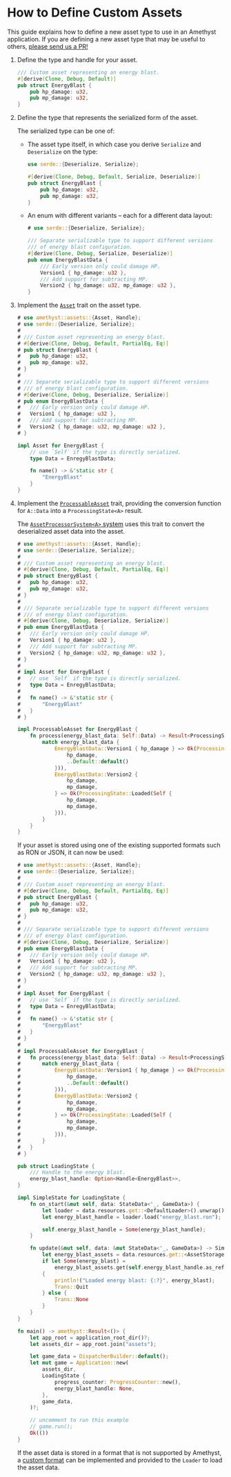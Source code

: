 # How to Define Custom Assets

This guide explains how to define a new asset type to use in an Amethyst application. If you are defining a new asset type that may be useful to others, [please send us a PR!][gh_contributing]

1. Define the type and handle for your asset.

   ```rust
   /// Custom asset representing an energy blast.
   #[derive(Clone, Debug, Default)]
   pub struct EnergyBlast {
       pub hp_damage: u32,
       pub mp_damage: u32,
   }
   ```

1. Define the type that represents the serialized form of the asset.

   The serialized type can be one of:

   - The asset type itself, in which case you derive `Serialize` and `Deserialize` on the type:

     ```rust
     use serde::{Deserialize, Serialize};

     #[derive(Clone, Debug, Default, Serialize, Deserialize)]
     pub struct EnergyBlast {
         pub hp_damage: u32,
         pub mp_damage: u32,
     }
     ```

   - An enum with different variants – each for a different data layout:

     ```rust
     # use serde::{Deserialize, Serialize};

     /// Separate serializable type to support different versions
     /// of energy blast configuration.
     #[derive(Clone, Debug, Serialize, Deserialize)]
     pub enum EnergyBlastData {
         /// Early version only could damage HP.
         Version1 { hp_damage: u32 },
         /// Add support for subtracting MP.
         Version2 { hp_damage: u32, mp_damage: u32 },
     }
     ```

1. Implement the [`Asset`][doc_asset] trait on the asset type.

   ```rust
   # use amethyst::assets::{Asset, Handle};
   # use serde::{Deserialize, Serialize};
   # 
   # /// Custom asset representing an energy blast.
   # #[derive(Clone, Debug, Default, PartialEq, Eq)]
   # pub struct EnergyBlast {
   #   pub hp_damage: u32,
   #   pub mp_damage: u32,
   # }
   # 
   # /// Separate serializable type to support different versions
   # /// of energy blast configuration.
   # #[derive(Clone, Debug, Deserialize, Serialize)]
   # pub enum EnergyBlastData {
   #   /// Early version only could damage HP.
   #   Version1 { hp_damage: u32 },
   #   /// Add support for subtracting MP.
   #   Version2 { hp_damage: u32, mp_damage: u32 },
   # }

   impl Asset for EnergyBlast {
       // use `Self` if the type is directly serialized.
       type Data = EnregyBlastData;

       fn name() -> &'static str {
           "EnergyBlast"
       }
   }
   ```

1. Implement the [`ProcessableAsset`][doc_processable_asset] trait, providing the conversion function for `A::Data` into a `ProcessingState<A>` result.

   The [`AssetProcessorSystem<A>` system][doc_processor_system] uses this trait to convert the deserialized asset data into the asset.

   ```rust
   # use amethyst::assets::{Asset, Handle};
   # use serde::{Deserialize, Serialize};
   # 
   # /// Custom asset representing an energy blast.
   # #[derive(Clone, Debug, Default, PartialEq, Eq)]
   # pub struct EnergyBlast {
   #   pub hp_damage: u32,
   #   pub mp_damage: u32,
   # }
   # 
   # /// Separate serializable type to support different versions
   # /// of energy blast configuration.
   # #[derive(Clone, Debug, Deserialize, Serialize)]
   # pub enum EnergyBlastData {
   #   /// Early version only could damage HP.
   #   Version1 { hp_damage: u32 },
   #   /// Add support for subtracting MP.
   #   Version2 { hp_damage: u32, mp_damage: u32 },
   # }
   # 
   # impl Asset for EnergyBlast {
   #   // use `Self` if the type is directly serialized.
   #   type Data = EnregyBlastData;
   # 
   #   fn name() -> &'static str {
   #       "EnergyBlast"
   #   }
   # }

   impl ProcessableAsset for EnergyBlast {
       fn process(energy_blast_data: Self::Data) -> Result<ProcessingState<Self::Data, Self>, Error> {
           match energy_blast_data {
               EnergyBlastData::Version1 { hp_damage } => Ok(ProcessingState::Loaded(Self {
                   hp_damage,
                   ..Default::default()
               })),
               EnergyBlastData::Version2 {
                   hp_damage,
                   mp_damage,
               } => Ok(ProcessingState::Loaded(Self {
                   hp_damage,
                   mp_damage,
               })),
           }
       }
   }
   ```

   If your asset is stored using one of the existing supported formats such as RON or JSON, it can now be used:

   ```rust
   # use amethyst::assets::{Asset, Handle};
   # use serde::{Deserialize, Serialize};
   # 
   # /// Custom asset representing an energy blast.
   # #[derive(Clone, Debug, Default, PartialEq, Eq)]
   # pub struct EnergyBlast {
   #   pub hp_damage: u32,
   #   pub mp_damage: u32,
   # }
   # 
   # /// Separate serializable type to support different versions
   # /// of energy blast configuration.
   # #[derive(Clone, Debug, Deserialize, Serialize)]
   # pub enum EnergyBlastData {
   #   /// Early version only could damage HP.
   #   Version1 { hp_damage: u32 },
   #   /// Add support for subtracting MP.
   #   Version2 { hp_damage: u32, mp_damage: u32 },
   # }
   # 
   # impl Asset for EnergyBlast {
   #   // use `Self` if the type is directly serialized.
   #   type Data = EnregyBlastData;
   # 
   #   fn name() -> &'static str {
   #       "EnergyBlast"
   #   }
   # }
   # 
   # impl ProcessableAsset for EnergyBlast {
   #   fn process(energy_blast_data: Self::Data) -> Result<ProcessingState<Self>, Error> {
   #       match energy_blast_data {
   #           EnergyBlastData::Version1 { hp_damage } => Ok(ProcessingState::Loaded(Self {
   #               hp_damage,
   #               ..Default::default()
   #           })),
   #           EnergyBlastData::Version2 {
   #               hp_damage,
   #               mp_damage,
   #           } => Ok(ProcessingState::Loaded(Self {
   #               hp_damage,
   #               mp_damage,
   #           })),
   #       }
   #   }
   # }

   pub struct LoadingState {
       /// Handle to the energy blast.
       energy_blast_handle: Option<Handle<EnergyBlast>>,
   }

   impl SimpleState for LoadingState {
       fn on_start(&mut self, data: StateData<'_, GameData>) {
           let loader = data.resources.get::<DefaultLoader>().unwrap();
           let energy_blast_handle = loader.load("energy_blast.ron");

           self.energy_blast_handle = Some(energy_blast_handle);
       }

       fn update(&mut self, data: &mut StateData<'_, GameData>) -> SimpleTrans {
           let energy_blast_assets = data.resources.get::<AssetStorage<EnergyBlast>>().unwrap();
           if let Some(energy_blast) =
               energy_blast_assets.get(self.energy_blast_handle.as_ref().unwrap())
           {
               println!("Loaded energy blast: {:?}", energy_blast);
               Trans::Quit
           } else {
               Trans::None
           }
       }
   }

   fn main() -> amethyst::Result<()> {
       let app_root = application_root_dir()?;
       let assets_dir = app_root.join("assets");

       let game_data = DispatcherBuilder::default();
       let mut game = Application::new(
           assets_dir,
           LoadingState {
               progress_counter: ProgressCounter::new(),
               energy_blast_handle: None,
           },
           game_data,
       )?;

       // uncomment to run this example
       // game.run();
       Ok(())
   }
   ```

   If the asset data is stored in a format that is not supported by Amethyst, a [custom format][bk_custom_formats] can be implemented and provided to the `Loader` to load the asset data.

[bk_custom_formats]: how_to_define_custom_formats.html
[doc_asset]: https://docs.amethyst.rs/master/amethyst_assets/trait.Asset.html
[doc_processable_asset]: https://docs.amethyst.rs/master/amethyst_assets/trait.ProcessableAsset.html
[doc_processor_system]: https://docs.amethyst.rs/master/amethyst_assets/struct.AssetProcessorSystem.html
[gh_contributing]: https://github.com/amethyst/amethyst/blob/master/docs/CONTRIBUTING.md
